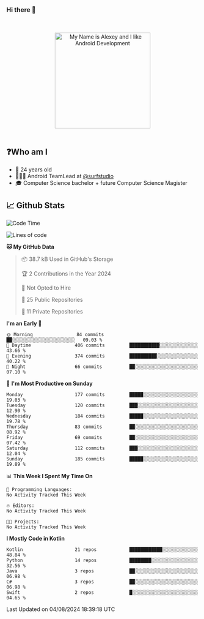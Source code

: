 ### Hi there 👋

<!-- [![Alex's GitHub stats](https://github-readme-stats.vercel.app/api?username=blessedbyjobs)](https://github.com/anuraghazra/github-readme-stats) -->

<!--
**blessedbyjobs/blessedbyjobs** is a ✨ _special_ ✨ repository because its `README.md` (this file) appears on your GitHub profile.


Here are some ideas to get you started:

- 🔭 I’m currently working on ...
- 🌱 I’m currently learning ...
- 👯 I’m looking to collaborate on ...
- 🤔 I’m looking for help with ...
- 💬 Ask me about ...
- 📫 How to reach me: ...
- 😄 Pronouns: ...
- ⚡ Fun fact: ...
-->

<div align="center">
  <br />
  <br />
  <img height="250" alt="My Name is Alexey and I like Android Development" src="images/maxwell_cat.gif" />
  <br />
  <br />

</div>

## ❓Who am I

- 🤵 24 years old
- 👨🏼‍💻 Android TeamLead at [@surfstudio](https://github.com/surfstudio)
- 🎓 Computer Science bachelor + future Computer Science Magister

## 📈 Github Stats

<!--START_SECTION:waka-->
![Code Time](http://img.shields.io/badge/Code%20Time-0%20secs-blue)

![Lines of code](https://img.shields.io/badge/From%20Hello%20World%20I%27ve%20Written-342.3%20thousand%20lines%20of%20code-blue)

**🐱 My GitHub Data** 

> 📦 38.7 kB Used in GitHub's Storage 
 > 
> 🏆 2 Contributions in the Year 2024
 > 
> 🚫 Not Opted to Hire
 > 
> 📜 25 Public Repositories 
 > 
> 🔑 11 Private Repositories 
 > 
**I'm an Early 🐤** 

```text
🌞 Morning                84 commits          ██░░░░░░░░░░░░░░░░░░░░░░░   09.03 % 
🌆 Daytime                406 commits         ███████████░░░░░░░░░░░░░░   43.66 % 
🌃 Evening                374 commits         ██████████░░░░░░░░░░░░░░░   40.22 % 
🌙 Night                  66 commits          ██░░░░░░░░░░░░░░░░░░░░░░░   07.10 % 
```
📅 **I'm Most Productive on Sunday** 

```text
Monday                   177 commits         █████░░░░░░░░░░░░░░░░░░░░   19.03 % 
Tuesday                  120 commits         ███░░░░░░░░░░░░░░░░░░░░░░   12.90 % 
Wednesday                184 commits         █████░░░░░░░░░░░░░░░░░░░░   19.78 % 
Thursday                 83 commits          ██░░░░░░░░░░░░░░░░░░░░░░░   08.92 % 
Friday                   69 commits          ██░░░░░░░░░░░░░░░░░░░░░░░   07.42 % 
Saturday                 112 commits         ███░░░░░░░░░░░░░░░░░░░░░░   12.04 % 
Sunday                   185 commits         █████░░░░░░░░░░░░░░░░░░░░   19.89 % 
```


📊 **This Week I Spent My Time On** 

```text
💬 Programming Languages: 
No Activity Tracked This Week

🔥 Editors: 
No Activity Tracked This Week

🐱‍💻 Projects: 
No Activity Tracked This Week
```

**I Mostly Code in Kotlin** 

```text
Kotlin                   21 repos            ████████████░░░░░░░░░░░░░   48.84 % 
Python                   14 repos            ████████░░░░░░░░░░░░░░░░░   32.56 % 
Java                     3 repos             ██░░░░░░░░░░░░░░░░░░░░░░░   06.98 % 
C#                       3 repos             ██░░░░░░░░░░░░░░░░░░░░░░░   06.98 % 
Swift                    2 repos             █░░░░░░░░░░░░░░░░░░░░░░░░   04.65 % 
```




 Last Updated on 04/08/2024 18:39:18 UTC
<!--END_SECTION:waka-->
